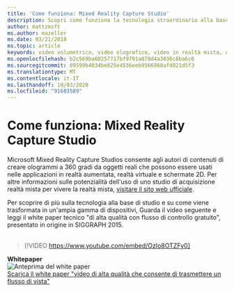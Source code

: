 ```yaml
---
title: 'Come funziona: Mixed Reality Capture Studio'
description: Scopri come funziona la tecnologia straordinaria alla base dell'acquisizione video olografica di 360 gradi di Microsoft.
author: mattzmsft
ms.author: mazeller
ms.date: 03/21/2018
ms.topic: article
keywords: video volumetrico, video olografico, video in realtà mista, ologramma
ms.openlocfilehash: b2c569ba60257717bf9791a878d4a3036c8ba6c6
ms.sourcegitcommit: 09599b4034be825e4536eeb9566968afd021d5f3
ms.translationtype: MT
ms.contentlocale: it-IT
ms.lasthandoff: 10/03/2020
ms.locfileid: "91683589"
---
```

# <a name="how-it-works---mixed-reality-capture-studios"></a>Come funziona: Mixed Reality Capture Studio

Microsoft Mixed Reality Capture Studios consente agli autori di contenuti di creare ologrammi a 360 gradi da oggetti reali che possono essere usati nelle applicazioni in realtà aumentata, realtà virtuale e schermate 2D. Per altre informazioni sulle potenzialità dell'uso di uno studio di acquisizione realtà mista per vivere la realtà mista, [visitare il sito web ufficiale](https://www.microsoft.com//mixed-reality/capture-studios).

Per scoprire di più sulla tecnologia alla base di studio e su come viene trasformata in un'ampia gamma di dispositivi, Guarda il video seguente e leggi il white paper tecnico "di alta qualità con flusso di controllo gratuito", presentato in origine in SIGGRAPH 2015.
<br>
<br>
>[!VIDEO https://www.youtube.com/embed/OzIo8OTZFy0]


**Whitepaper**<br>
![Anteprima del white paper](images/siggraph-whitepaper-thumb-200px.png)<br>
[Scarica il white paper "video di alta qualità che consente di trasmettere un flusso di vista"](images/high-quality-streamable-free-viewpoint-video.pdf)
